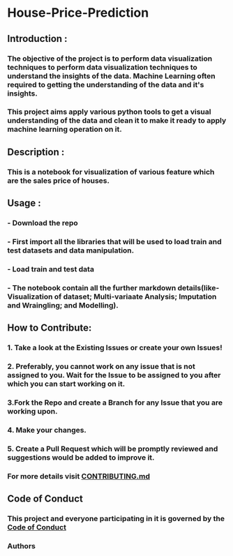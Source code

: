 # House-Price-Prediction


## Introduction :
### The objective of the project is to perform data visualization techniques to perform data visualization techniques to understand the insights of the data. Machine Learning often required to getting the understanding of the data and it's insights. 
### This project aims apply various python tools to get a visual understanding of the data and clean it to make it ready to apply machine learning operation on it.

## Description :
### This is a notebook for visualization of various feature which are the sales price of houses.

## Usage :
### - Download the repo
### - First import all the libraries that will be used to load train and test datasets and data manipulation.
### - Load train and test data
### - The notebook contain all the further markdown details(like- Visualization of dataset; Multi-variaate Analysis; Imputation and Wraingling; and Modelling).

## How to Contribute:
### 1. Take a look at the Existing Issues or create your own Issues!
### 2. Preferably, you cannot work on any issue that is not assigned to you. Wait for the Issue to be assigned to you after which you can start working on it.
### 3.Fork the Repo and create a Branch for any Issue that you are working upon.
### 4. Make your changes.
### 5. Create a Pull Request which will be promptly reviewed and suggestions would be added to improve it.

### For more details visit [CONTRIBUTING.md](https://github.com/Jayshah6699/datascience-mashup/blob/main/CONTRIBUTING.md)


## Code of Conduct
### This project and everyone participating in it is governed by the [Code of Conduct](https://github.com/Jayshah6699/datascience-mashup/blob/main/CODE_OF_CONDUCT.md)


### Authors